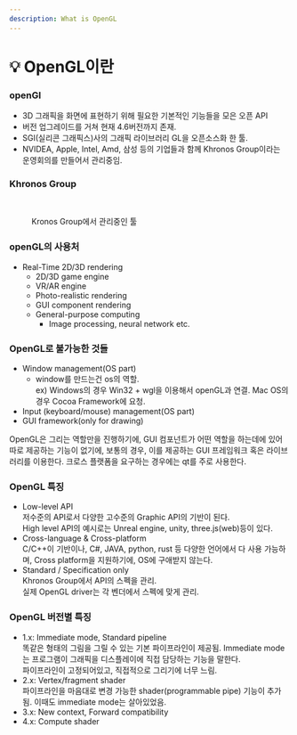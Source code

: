 ```yaml
---
description: What is OpenGL
---
```


# 💡 OpenGL이란

### openGl

* 3D 그래픽을 화면에 표현하기 위해 필요한 기본적인 기능들을 모은 오픈 API
* 버전 업그레이드를 거쳐 현재 4.6버전까지 존재.
* SGI(실리콘 그래픽스)사의 그래픽 라이브러리 GL을 오픈소스화 한 툴.
* NVIDEA, Apple, Intel, Amd, 삼성 등의 기업들과 함께 Khronos Group이라는 운영회의를 만들어서 관리중임.

### Khronos Group

<figure><img src=".gitbook/assets/스크린샷 2023-08-27 18.33.36.png" alt=""><figcaption><p>Kronos Group에서 관리중인 툴</p></figcaption></figure>

### openGL의 사용처

* Real-Time 2D/3D rendering
  * 2D/3D game engine
  * VR/AR engine
  * Photo-realistic rendering
  * GUI component rendering
  * General-purpose computing
    * Image processing, neural network etc.

### OpenGL로 불가능한 것들

* Window management(OS part)
  * window를 만드는건 os의 역할. \
    ex) Windows의 경우 Win32 + wgl을 이용해서 openGL과 연결. Mac OS의 경우 Cocoa Framework에 요청.
* Input (keyboard/mouse) management(OS part)
* GUI framework(only for drawing)

OpenGL은 그리는 역할만을 진행하기에, GUI 컴포넌트가 어떤 역할을 하는데에 있어 따로 제공하는 기능이 없기에, 보통의 경우, 이를 제공하는 GUI 프레임워크 혹은 라이브러리를 이용한다. 크로스 플랫폼을 요구하는 경우에는 qt를 주로 사용한다.&#x20;



### OpenGL 특징

* Low-level API\
  저수준의 API로서 다양한 고수준의 Graphic API의 기반이 된다.\
  High level API의 예시로는 Unreal engine, unity, three.js(web)등이 있다.
* Cross-language & Cross-platform\
  C/C++이 기반이나, C#, JAVA, python, rust 등 다양한 언어에서 다 사용 가능하며, Cross platform을 지원하기에, OS에 구애받지 않는다.
* Standard / Specification only\
  Khronos Group에서 API의 스펙을 관리.\
  실제 OpenGL driver는 각 벤더에서 스펙에 맞게 관리.

### OpenGL 버전별 특징

* 1.x: Immediate mode, Standard pipeline\
  똑같은 형태의 그림을 그릴 수 있는 기본 파이프라인이 제공됨. Immediate mode는 프로그램이 그래픽을 디스플레이에 직접 담당하는 기능을 말한다.\
  파이프라인이 고정되어있고, 직접적으로 그리기에 너무 느림.
* 2.x: Vertex/fragment shader\
  파이프라인을 마음대로 변경 가능한 shader(programmable pipe) 기능이 추가됨. 이때도 immediate mode는 살아있었음.
* 3.x: New context, Forward compatibility
* 4.x: Compute shader

